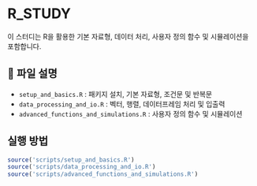 # R_STUDY
이 스터디는 R을 활용한 기본 자료형, 데이터 처리, 사용자 정의 함수 및 시뮬레이션을 포함합니다.

## 📁 파일 설명
- `setup_and_basics.R` : 패키지 설치, 기본 자료형, 조건문 및 반복문
- `data_processing_and_io.R` : 벡터, 행렬, 데이터프레임 처리 및 입출력
- `advanced_functions_and_simulations.R` : 사용자 정의 함수 및 시뮬레이션

## 실행 방법
```R
source('scripts/setup_and_basics.R')
source('scripts/data_processing_and_io.R')
source('scripts/advanced_functions_and_simulations.R')
